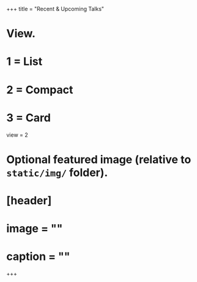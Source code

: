 +++
title = "Recent & Upcoming Talks"

# View.
#   1 = List
#   2 = Compact
#   3 = Card
view = 2

# Optional featured image (relative to `static/img/` folder).
# [header]
# image = ""
# caption = ""
+++
